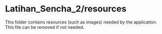 # Latihan_Sencha_2/resources

This folder contains resources (such as images) needed by the application. This file can
be removed if not needed.
